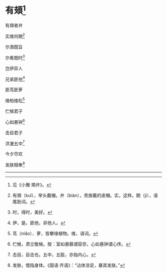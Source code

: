    

# 有頍[^1]

有頍者弁

实维何期[^2]

尔酒既旨

尔肴既时[^3]

岂伊异人

兄弟匪他[^4]

匪茑匪萝

维柏维松[^5]

伫候君子

心如悬钟[^6]

击目君子

洪澈五中[^7]

今夕尽欢

发肤相奉[^8]

* * *

[^1]: 见《小雅·頍弁》。
[^2]: 有頍（kuǐ），举头戴帽。弁（biàn），贵族戴的皮帽。实，这样。期（jì），语尾助词。
[^3]: 时，得时，美好。
[^4]: 伊，是。匪他，非他人。
[^5]: 茑（niǎo）、萝，皆攀缘植物。维，语词。
[^6]: 伫候，肃立敬候。按：室如悬磬谓容空，心如悬钟谓心传。
[^7]: 击目，目击也。五中，五脏，亦指内心。
[^8]: 发肤，借指身体。《国语·齐语》：“沾体涂足，暴其发肤。”